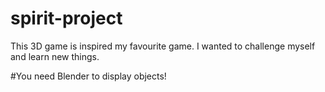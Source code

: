 # spirit-project
This 3D game is inspired my favourite game. I wanted to challenge myself and learn new things.

#You need Blender to display objects!
